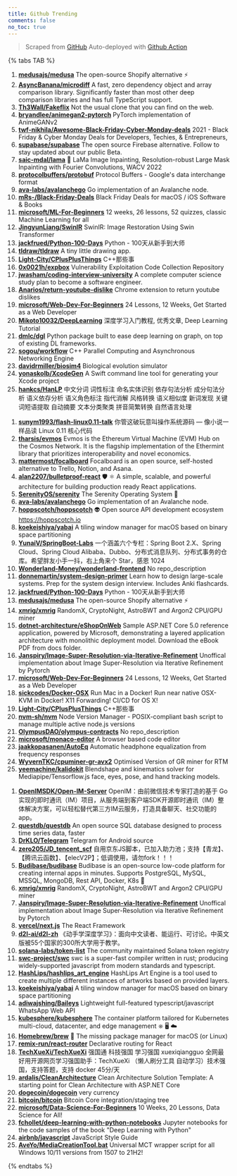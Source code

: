 ```yaml
---
title: Github Trending
comments: false
no_toc: true
---
```


> Scraped from [GitHub](https://github.com/trending)
Auto-deployed with [Github Action](https://docs.github.com/en/actions)

{% tabs TAB %}
<!-- tab Daily -->
1. [**medusajs/medusa**](https://github.com/medusajs/medusa)
The open-source Shopify alternative ⚡️
2. [**AsyncBanana/microdiff**](https://github.com/AsyncBanana/microdiff)
A fast, zero dependency object and array comparison library. Significantly faster than most other deep comparison libraries and has full TypeScript support.
3. [**Th3Wall/Fakeflix**](https://github.com/Th3Wall/Fakeflix)
Not the usual clone that you can find on the web.
4. [**bryandlee/animegan2-pytorch**](https://github.com/bryandlee/animegan2-pytorch)
PyTorch implementation of AnimeGANv2
5. [**twf-nikhila/Awesome-Black-Friday-Cyber-Monday-deals**](https://github.com/twf-nikhila/Awesome-Black-Friday-Cyber-Monday-deals)
2021 - Black Friday & Cyber Monday Deals for Developers, Techies, & Entrepreneurs,
6. [**supabase/supabase**](https://github.com/supabase/supabase)
The open source Firebase alternative. Follow to stay updated about our public Beta.
7. [**saic-mdal/lama**](https://github.com/saic-mdal/lama)
🦙 LaMa Image Inpainting, Resolution-robust Large Mask Inpainting with Fourier Convolutions, WACV 2022
8. [**protocolbuffers/protobuf**](https://github.com/protocolbuffers/protobuf)
Protocol Buffers - Google's data interchange format
9. [**ava-labs/avalanchego**](https://github.com/ava-labs/avalanchego)
Go implementation of an Avalanche node.
10. [**mRs-/Black-Friday-Deals**](https://github.com/mRs-/Black-Friday-Deals)
Black Friday Deals for macOS / iOS Software & Books
11. [**microsoft/ML-For-Beginners**](https://github.com/microsoft/ML-For-Beginners)
12 weeks, 26 lessons, 52 quizzes, classic Machine Learning for all
12. [**JingyunLiang/SwinIR**](https://github.com/JingyunLiang/SwinIR)
SwinIR: Image Restoration Using Swin Transformer
13. [**jackfrued/Python-100-Days**](https://github.com/jackfrued/Python-100-Days)
Python - 100天从新手到大师
14. [**tldraw/tldraw**](https://github.com/tldraw/tldraw)
A tiny little drawing app.
15. [**Light-City/CPlusPlusThings**](https://github.com/Light-City/CPlusPlusThings)
C++那些事
16. [**0x0021h/expbox**](https://github.com/0x0021h/expbox)
Vulnerability Exploitation Code Collection Repository
17. [**jwasham/coding-interview-university**](https://github.com/jwasham/coding-interview-university)
A complete computer science study plan to become a software engineer.
18. [**Anarios/return-youtube-dislike**](https://github.com/Anarios/return-youtube-dislike)
Chrome extension to return youtube dislikes
19. [**microsoft/Web-Dev-For-Beginners**](https://github.com/microsoft/Web-Dev-For-Beginners)
24 Lessons, 12 Weeks, Get Started as a Web Developer
20. [**Mikoto10032/DeepLearning**](https://github.com/Mikoto10032/DeepLearning)
深度学习入门教程, 优秀文章, Deep Learning Tutorial
21. [**dmlc/dgl**](https://github.com/dmlc/dgl)
Python package built to ease deep learning on graph, on top of existing DL frameworks.
22. [**sogou/workflow**](https://github.com/sogou/workflow)
C++ Parallel Computing and Asynchronous Networking Engine
23. [**davidrmiller/biosim4**](https://github.com/davidrmiller/biosim4)
Biological evolution simulator
24. [**yonaskolb/XcodeGen**](https://github.com/yonaskolb/XcodeGen)
A Swift command line tool for generating your Xcode project
25. [**hankcs/HanLP**](https://github.com/hankcs/HanLP)
中文分词 词性标注 命名实体识别 依存句法分析 成分句法分析 语义依存分析 语义角色标注 指代消解 风格转换 语义相似度 新词发现 关键词短语提取 自动摘要 文本分类聚类 拼音简繁转换 自然语言处理
<!-- endtab -->
<!-- tab Weekly -->
1. [**sunym1993/flash-linux0.11-talk**](https://github.com/sunym1993/flash-linux0.11-talk)
你管这破玩意叫操作系统源码 — 像小说一样品读 Linux 0.11 核心代码
2. [**tharsis/evmos**](https://github.com/tharsis/evmos)
Evmos is the Ethereum Virtual Machine (EVM) Hub on the Cosmos Network. It is the flagship implementation of the Ethermint library that prioritizes interoperability and novel economics.
3. [**mattermost/focalboard**](https://github.com/mattermost/focalboard)
Focalboard is an open source, self-hosted alternative to Trello, Notion, and Asana.
4. [**alan2207/bulletproof-react**](https://github.com/alan2207/bulletproof-react)
🛡️ ⚛️ A simple, scalable, and powerful architecture for building production ready React applications.
5. [**SerenityOS/serenity**](https://github.com/SerenityOS/serenity)
The Serenity Operating System 🐞
6. [**ava-labs/avalanchego**](https://github.com/ava-labs/avalanchego)
Go implementation of an Avalanche node.
7. [**hoppscotch/hoppscotch**](https://github.com/hoppscotch/hoppscotch)
👽 Open source API development ecosystem https://hoppscotch.io
8. [**koekeishiya/yabai**](https://github.com/koekeishiya/yabai)
A tiling window manager for macOS based on binary space partitioning
9. [**YunaiV/SpringBoot-Labs**](https://github.com/YunaiV/SpringBoot-Labs)
一个涵盖六个专栏：Spring Boot 2.X、Spring Cloud、Spring Cloud Alibaba、Dubbo、分布式消息队列、分布式事务的仓库。希望胖友小手一抖，右上角来个 Star，感恩 1024
10. [**Wonderland-Money/wonderland-frontend**](https://github.com/Wonderland-Money/wonderland-frontend)
No repo_description
11. [**donnemartin/system-design-primer**](https://github.com/donnemartin/system-design-primer)
Learn how to design large-scale systems. Prep for the system design interview. Includes Anki flashcards.
12. [**jackfrued/Python-100-Days**](https://github.com/jackfrued/Python-100-Days)
Python - 100天从新手到大师
13. [**medusajs/medusa**](https://github.com/medusajs/medusa)
The open-source Shopify alternative ⚡️
14. [**xmrig/xmrig**](https://github.com/xmrig/xmrig)
RandomX, CryptoNight, AstroBWT and Argon2 CPU/GPU miner
15. [**dotnet-architecture/eShopOnWeb**](https://github.com/dotnet-architecture/eShopOnWeb)
Sample ASP.NET Core 5.0 reference application, powered by Microsoft, demonstrating a layered application architecture with monolithic deployment model. Download the eBook PDF from docs folder.
16. [**Janspiry/Image-Super-Resolution-via-Iterative-Refinement**](https://github.com/Janspiry/Image-Super-Resolution-via-Iterative-Refinement)
Unoffical implementation about Image Super-Resolution via Iterative Refinement by Pytorch
17. [**microsoft/Web-Dev-For-Beginners**](https://github.com/microsoft/Web-Dev-For-Beginners)
24 Lessons, 12 Weeks, Get Started as a Web Developer
18. [**sickcodes/Docker-OSX**](https://github.com/sickcodes/Docker-OSX)
Run Mac in a Docker! Run near native OSX-KVM in Docker! X11 Forwarding! CI/CD for OS X!
19. [**Light-City/CPlusPlusThings**](https://github.com/Light-City/CPlusPlusThings)
C++那些事
20. [**nvm-sh/nvm**](https://github.com/nvm-sh/nvm)
Node Version Manager - POSIX-compliant bash script to manage multiple active node.js versions
21. [**OlympusDAO/olympus-contracts**](https://github.com/OlympusDAO/olympus-contracts)
No repo_description
22. [**microsoft/monaco-editor**](https://github.com/microsoft/monaco-editor)
A browser based code editor
23. [**jaakkopasanen/AutoEq**](https://github.com/jaakkopasanen/AutoEq)
Automatic headphone equalization from frequency responses
24. [**WyvernTKC/cpuminer-gr-avx2**](https://github.com/WyvernTKC/cpuminer-gr-avx2)
Optimised Version of GR miner for RTM
25. [**yeemachine/kalidokit**](https://github.com/yeemachine/kalidokit)
Blendshape and kinematics solver for Mediapipe/Tensorflow.js face, eyes, pose, and hand tracking models.
<!-- endtab -->
<!-- tab Monthly -->
1. [**OpenIMSDK/Open-IM-Server**](https://github.com/OpenIMSDK/Open-IM-Server)
OpenIM：由前微信技术专家打造的基于 Go 实现的即时通讯（IM）项目，从服务端到客户端SDK开源即时通讯（IM）整体解决方案，可以轻松替代第三方IM云服务，打造具备聊天、社交功能的app。
2. [**questdb/questdb**](https://github.com/questdb/questdb)
An open source SQL database designed to process time series data, faster
3. [**DrKLO/Telegram**](https://github.com/DrKLO/Telegram)
Telegram for Android source
4. [**zero205/JD_tencent_scf**](https://github.com/zero205/JD_tencent_scf)
自用京东JS脚本，已加入助力池；支持【青龙】、【腾讯云函数】、【elecV2P】；低调使用，请勿fork！！！
5. [**Budibase/budibase**](https://github.com/Budibase/budibase)
Budibase is an open-source low-code platform for creating internal apps in minutes. Supports PostgreSQL, MySQL, MSSQL, MongoDB, Rest API, Docker, K8s 🚀
6. [**xmrig/xmrig**](https://github.com/xmrig/xmrig)
RandomX, CryptoNight, AstroBWT and Argon2 CPU/GPU miner
7. [**Janspiry/Image-Super-Resolution-via-Iterative-Refinement**](https://github.com/Janspiry/Image-Super-Resolution-via-Iterative-Refinement)
Unoffical implementation about Image Super-Resolution via Iterative Refinement by Pytorch
8. [**vercel/next.js**](https://github.com/vercel/next.js)
The React Framework
9. [**d2l-ai/d2l-zh**](https://github.com/d2l-ai/d2l-zh)
《动手学深度学习》：面向中文读者、能运行、可讨论。中英文版被55个国家的300所大学用于教学。
10. [**solana-labs/token-list**](https://github.com/solana-labs/token-list)
The community maintained Solana token registry
11. [**swc-project/swc**](https://github.com/swc-project/swc)
swc is a super-fast compiler written in rust; producing widely-supported javascript from modern standards and typescript.
12. [**HashLips/hashlips_art_engine**](https://github.com/HashLips/hashlips_art_engine)
HashLips Art Engine is a tool used to create multiple different instances of artworks based on provided layers.
13. [**koekeishiya/yabai**](https://github.com/koekeishiya/yabai)
A tiling window manager for macOS based on binary space partitioning
14. [**adiwajshing/Baileys**](https://github.com/adiwajshing/Baileys)
Lightweight full-featured typescript/javascript WhatsApp Web API
15. [**kubesphere/kubesphere**](https://github.com/kubesphere/kubesphere)
The container platform tailored for Kubernetes multi-cloud, datacenter, and edge management ⎈ 🖥 ☁️
16. [**Homebrew/brew**](https://github.com/Homebrew/brew)
🍺 The missing package manager for macOS (or Linux)
17. [**remix-run/react-router**](https://github.com/remix-run/react-router)
Declarative routing for React
18. [**TechXueXi/TechXueXi**](https://github.com/TechXueXi/TechXueXi)
强国通 科技强国 学习强国 xuexiqiangguo 全网最好用开源网页学习强国助手：TechXueXi （懒人刷分工具 自动学习）技术强国，支持答题，支持 docker 45分/天
19. [**ardalis/CleanArchitecture**](https://github.com/ardalis/CleanArchitecture)
Clean Architecture Solution Template: A starting point for Clean Architecture with ASP.NET Core
20. [**dogecoin/dogecoin**](https://github.com/dogecoin/dogecoin)
very currency
21. [**bitcoin/bitcoin**](https://github.com/bitcoin/bitcoin)
Bitcoin Core integration/staging tree
22. [**microsoft/Data-Science-For-Beginners**](https://github.com/microsoft/Data-Science-For-Beginners)
10 Weeks, 20 Lessons, Data Science for All!
23. [**fchollet/deep-learning-with-python-notebooks**](https://github.com/fchollet/deep-learning-with-python-notebooks)
Jupyter notebooks for the code samples of the book "Deep Learning with Python"
24. [**airbnb/javascript**](https://github.com/airbnb/javascript)
JavaScript Style Guide
25. [**AveYo/MediaCreationTool.bat**](https://github.com/AveYo/MediaCreationTool.bat)
Universal MCT wrapper script for all Windows 10/11 versions from 1507 to 21H2!
<!-- endtab -->
{% endtabs %}
